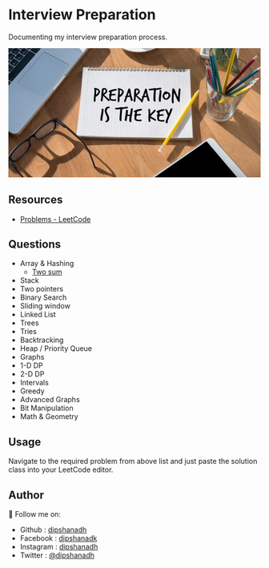 # Interview Preparation

Documenting my interview preparation process.

![Image](image.jpg)

## Resources

- [Problems - LeetCode](https://leetcode.com/problemset/all/)

## Questions

- Array & Hashing
  - [Two sum](https://github.com/dipshanadh/interview-preparation/blob/main/arrays-and-hashing/two-sum.cpp)
- Stack
- Two pointers
- Binary Search
- Sliding window
- Linked List
- Trees
- Tries
- Backtracking
- Heap / Priority Queue
- Graphs
- 1-D DP
- 2-D DP
- Intervals
- Greedy
- Advanced Graphs
- Bit Manipulation
- Math & Geometry

## Usage

Navigate to the required problem from above list and just paste the solution class into your LeetCode editor.

## Author

🛴 Follow me on:

- Github : [dipshanadh](https://github.com/dipshanadh)
- Facebook : [dipshanadk](https://facebook.com/dipshanadk)
- Instagram : [dipshanadh](https://instagram.com/dipshanadh)
- Twitter : [@dipshanadh](https://twitter.com/@dipshanadh)
